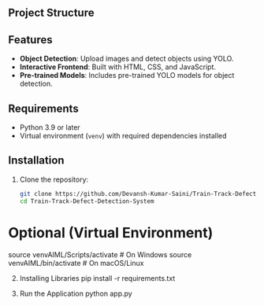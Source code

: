 ## Project Structure

## Features

- **Object Detection**: Upload images and detect objects using YOLO.
- **Interactive Frontend**: Built with HTML, CSS, and JavaScript.
- **Pre-trained Models**: Includes pre-trained YOLO models for object detection.

## Requirements

- Python 3.9 or later
- Virtual environment (`venv`) with required dependencies installed

## Installation

1. Clone the repository:
   ```sh
   git clone https://github.com/Devansh-Kumar-Saini/Train-Track-Defect-Detection-System.git
   cd Train-Track-Defect-Detection-System
   ```

# Optional (Virtual Environment)
source venvAIML/Scripts/activate  # On Windows
source venvAIML/bin/activate      # On macOS/Linux


2. Installing Libraries 
pip install -r requirements.txt

3. Run the Application
python app.py
